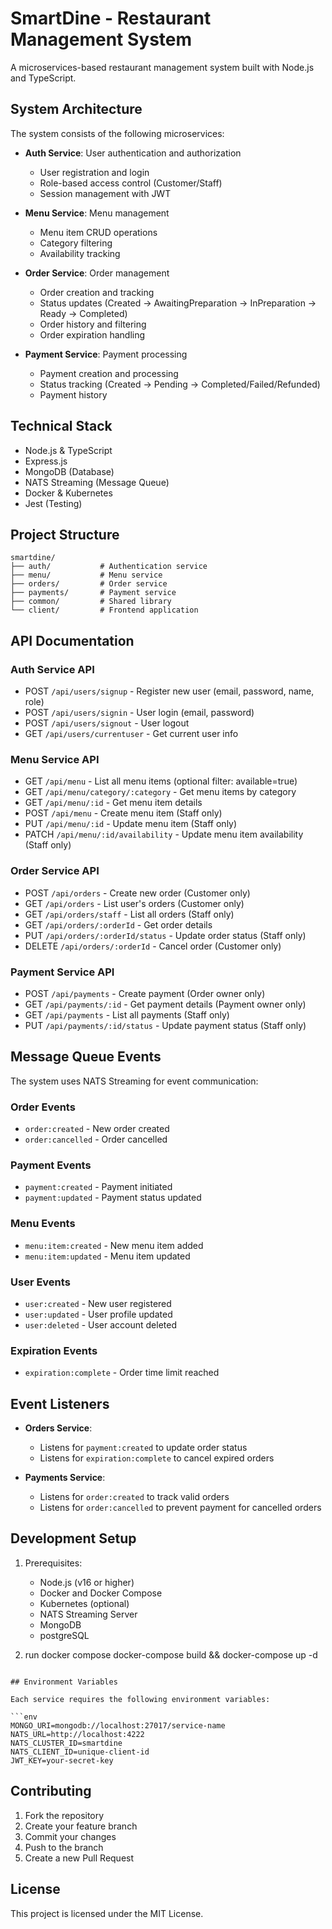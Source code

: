 # SmartDine - Restaurant Management System

A microservices-based restaurant management system built with Node.js and TypeScript.

## System Architecture

The system consists of the following microservices:

- **Auth Service**: User authentication and authorization

  - User registration and login
  - Role-based access control (Customer/Staff)
  - Session management with JWT

- **Menu Service**: Menu management

  - Menu item CRUD operations
  - Category filtering
  - Availability tracking

- **Order Service**: Order management

  - Order creation and tracking
  - Status updates (Created → AwaitingPreparation → InPreparation → Ready → Completed)
  - Order history and filtering
  - Order expiration handling

- **Payment Service**: Payment processing
  - Payment creation and processing
  - Status tracking (Created → Pending → Completed/Failed/Refunded)
  - Payment history

## Technical Stack

- Node.js & TypeScript
- Express.js
- MongoDB (Database)
- NATS Streaming (Message Queue)
- Docker & Kubernetes
- Jest (Testing)

## Project Structure

```
smartdine/
├── auth/           # Authentication service
├── menu/           # Menu service
├── orders/         # Order service
├── payments/       # Payment service
├── common/         # Shared library
└── client/         # Frontend application
```

## API Documentation

### Auth Service API

- POST `/api/users/signup` - Register new user (email, password, name, role)
- POST `/api/users/signin` - User login (email, password)
- POST `/api/users/signout` - User logout
- GET `/api/users/currentuser` - Get current user info

### Menu Service API

- GET `/api/menu` - List all menu items (optional filter: available=true)
- GET `/api/menu/category/:category` - Get menu items by category
- GET `/api/menu/:id` - Get menu item details
- POST `/api/menu` - Create menu item (Staff only)
- PUT `/api/menu/:id` - Update menu item (Staff only)
- PATCH `/api/menu/:id/availability` - Update menu item availability (Staff only)

### Order Service API

- POST `/api/orders` - Create new order (Customer only)
- GET `/api/orders` - List user's orders (Customer only)
- GET `/api/orders/staff` - List all orders (Staff only)
- GET `/api/orders/:orderId` - Get order details
- PUT `/api/orders/:orderId/status` - Update order status (Staff only)
- DELETE `/api/orders/:orderId` - Cancel order (Customer only)

### Payment Service API

- POST `/api/payments` - Create payment (Order owner only)
- GET `/api/payments/:id` - Get payment details (Payment owner only)
- GET `/api/payments` - List all payments (Staff only)
- PUT `/api/payments/:id/status` - Update payment status (Staff only)

## Message Queue Events

The system uses NATS Streaming for event communication:

### Order Events

- `order:created` - New order created
- `order:cancelled` - Order cancelled

### Payment Events

- `payment:created` - Payment initiated
- `payment:updated` - Payment status updated

### Menu Events

- `menu:item:created` - New menu item added
- `menu:item:updated` - Menu item updated

### User Events

- `user:created` - New user registered
- `user:updated` - User profile updated
- `user:deleted` - User account deleted

### Expiration Events

- `expiration:complete` - Order time limit reached

## Event Listeners

- **Orders Service**:

  - Listens for `payment:created` to update order status
  - Listens for `expiration:complete` to cancel expired orders

- **Payments Service**:
  - Listens for `order:created` to track valid orders
  - Listens for `order:cancelled` to prevent payment for cancelled orders

## Development Setup

1. Prerequisites:

   - Node.js (v16 or higher)
   - Docker and Docker Compose
   - Kubernetes (optional)
   - NATS Streaming Server
   - MongoDB
   - postgreSQL

2. run docker compose
   docker-compose build && docker-compose up -d

````

## Environment Variables

Each service requires the following environment variables:

```env
MONGO_URI=mongodb://localhost:27017/service-name
NATS_URL=http://localhost:4222
NATS_CLUSTER_ID=smartdine
NATS_CLIENT_ID=unique-client-id
JWT_KEY=your-secret-key
````

## Contributing

1. Fork the repository
2. Create your feature branch
3. Commit your changes
4. Push to the branch
5. Create a new Pull Request

## License

This project is licensed under the MIT License.
